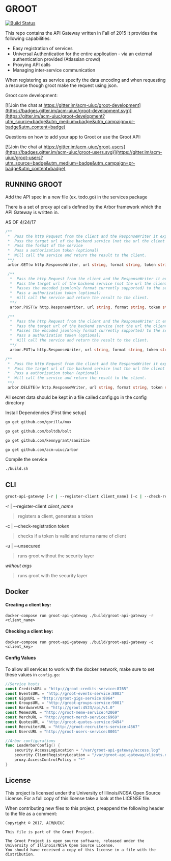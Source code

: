 # GROOT

[![Build Status](https://travis-ci.org/acm-uiuc/groot-api-gateway.svg?branch=master)](https://travis-ci.org/acm-uiuc/groot-api-gateway)

This repo contains the API Gateway written in Fall of 2015
It provides the following capabilities:
  * Easy registration of services
  * Universal Authentication for the entire application - via an external authentication provided (Atlassian crowd)
  * Proxying API calls
  * Managing inter-service communication

When registering as service specify the data encoding and when requesting a resource though groot make the request using json.

Groot core development:

[![Join the chat at https://gitter.im/acm-uiuc/groot-development](https://badges.gitter.im/acm-uiuc/groot-development.svg)](https://gitter.im/acm-uiuc/groot-development?utm_source=badge&utm_medium=badge&utm_campaign=pr-badge&utm_content=badge)

Questions on how to add your app to Groot or use the Groot API:

[![Join the chat at https://gitter.im/acm-uiuc/groot-users](https://badges.gitter.im/acm-uiuc/groot-users.svg)](https://gitter.im/acm-uiuc/groot-users?utm_source=badge&utm_medium=badge&utm_campaign=pr-badge&utm_content=badge)



## RUNNING GROOT

Add the API spec in a new file (ex. todo.go) in the services package

There is a set of proxy api calls defined by the Arbor framework which the API Gateway is written in. 

AS OF 4/24/17
```go
/**
 *  Pass the http Request from the client and the ResponseWriter it expects
 *  Pass the target url of the backend service (not the url the client called)
 *  Pass the format of the service
 *  Pass a authorization token (optional)
 *  Will call the service and return the result to the client.
 **/
 arbor.GET(w http.ResponseWriter, url string, format string, token string, r *http.Request)
```
```go
 /**
  *  Pass the http Request from the client and the ResponseWriter it expects
  *  Pass the target url of the backend service (not the url the client called)
  *  Passes the encoded json(only format currently supported) to the service.
  *  Pass a authorization token (optional)
  *  Will call the service and return the result to the client.
  **/
  arbor.POST(w http.ResponseWriter, url string, format string, token string, r *http.Request)
```
```go
 /**
  *  Pass the http Request from the client and the ResponseWriter it expects
  *  Pass the target url of the backend service (not the url the client called)
  *  Passes the encoded json(only format currently supported) to the service.
  *  Pass a authorization token (optional)
  *  Will call the service and return the result to the client.
  **/
  arbor.PUT(w http.ResponseWriter, url string, format string, token string, r *http.Request)
```
```go
/**
 *  Pass the http Request from the client and the ResponseWriter it expects
 *  Pass the target url of the backend service (not the url the client called)
 *  Pass a authorization token (optional)
 *  Will call the service and return the result to the client.
 **/
 arbor.DELETE(w http.ResponseWriter, url string, format string, token string, r *http.Request)
```

All secret data should be kept in a file called config.go in the config directory

Install Dependencies [First time setup]

```sh
go get github.com/gorilla/mux

go get github.com/boltdb/bolt

go get github.com/kennygrant/sanitize

go get github.com/acm-uiuc/arbor
```

Compile the service 

```sh
./build.sh
```

## CLI 
```sh
groot-api-gateway [-r | --register-client client_name] [-c | --check-registration token] [-u | --unsecured]
```

-r | --register-client *client_name*
> registers a client, generates a token

-c | --check-registration *token*
> checks if a token is valid and returns name of client

-u | --unsecured
> runs groot without the security layer 

*without args* 
> runs groot with the security layer


## Docker

#### Creating a client key:
```
docker-compose run groot-api-gateway ./build/groot-api-gateway -r <client_name>
```

#### Checking a client key: 
```
docker-compose run groot-api-gateway ./build/groot-api-gateway -c <client_key>
```

#### Config Values
To allow all services to work with the docker network, make sure to set these values in `config.go`:
```go
//Service hosts
const CreditsURL = "http://groot-credits-service:8765"
const EventsURL = "http://groot-events-service:8002"
const GigsURL = "http://groot-gigs-service:8964"
const GroupsURL = "http://groot-groups-service:9001"
const HardwareURL = "http://groot:4523/api/v1.0"
const MemesURL = "http://groot-meme-service:42069"
const MerchURL = "http://groot-merch-service:6969"
const QuotesURL = "http://groot-quotes-service:9494"
const RecruiterURL = "http://groot-recruiters-service:4567"
const UsersURL = "http://groot-users-service:8001"

//Arbor configurations
func LoadArborConfig() {
    security.AccessLogLocation = "/var/groot-api-gateway/access.log"
    security.ClientRegistryLocation = "/var/groot-api-gateway/clients.db"
    proxy.AccessControlPolicy = "*"
}
```

## License

This project is licensed under the University of Illinois/NCSA Open Source License. For a full copy of this license take a look at the LICENSE file. 

When contributing new files to this project, preappend the following header to the file as a comment: 

```
Copyright © 2017, ACM@UIUC

This file is part of the Groot Project.  
 
The Groot Project is open source software, released under the University of Illinois/NCSA Open Source License. 
You should have received a copy of this license in a file with the distribution.
```
